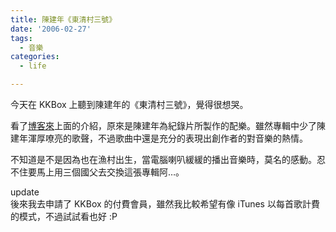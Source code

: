```yaml
---
title: 陳建年《東清村三號》
date: '2006-02-27'
tags:
  - 音樂
categories:
  - life

---
```

今天在 KKBox 上聽到陳建年的《東清村三號》，覺得很想哭。  
  
看了[博客來](http://www.books.com.tw/exep/cdfile.php?item=0020107647)上面的介紹，原來是陳建年為紀錄片所製作的配樂。雖然專輯中少了陳建年渾厚嘹亮的歌聲，不過歌曲中還是充分的表現出創作者的對音樂的熱情。  
  
不知道是不是因為也在漁村出生，當電腦喇叭緩緩的播出音樂時，莫名的感動。忍不住要馬上用三個國父去交換這張專輯阿…。  
  
update  
後來我去申請了 KKBox 的付費會員，雖然我比較希望有像 iTunes 以每首歌計費的模式，不過試試看也好 :P